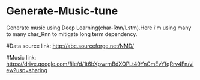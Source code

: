 # Generate-Music-tune
Generate music using Deep Learning(char-Rnn/Lstm).Here i'm using many to many char_Rnn to mitigate long term dependency.



#Data source link:
http://abc.sourceforge.net/NMD/


#Music link:
https://drive.google.com/file/d/1t6bXpwrmBdXOPLt49YnCmEvYfqRrv4Fn/view?usp=sharing
